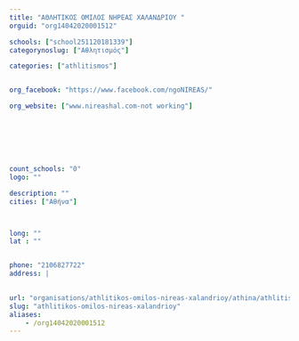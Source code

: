 ```yaml
---
title: "ΑΘΛΗΤΙΚΟΣ ΟΜΙΛΟΣ ΝΗΡΕΑΣ ΧΑΛΑΝΔΡΙΟΥ "
orguid: "org14042020001512"

schools: ["school251120181339"]
categorynoslug: ["Αθλητισμός"]

categories: ["athlitismos"]


org_facebook: "https://www.facebook.com/ngoNIREAS/"

org_website: ["www.nireashal.com-not working"]







count_schools: "0"
logo: ""

description: ""
cities: ["Αθήνα"]



long: ""
lat : ""


phone: "2106827722"
address: |
    

url: "organisations/athlitikos-omilos-nireas-xalandrioy/athina/athlitismos"
slug: "athlitikos-omilos-nireas-xalandrioy"
aliases:
    - /org14042020001512
---
```



